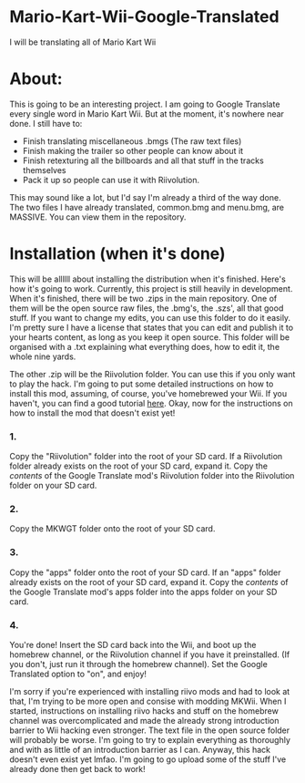 # Mario-Kart-Wii-Google-Translated
I will be translating all of Mario Kart Wii

# About:

This is going to be an interesting project. I am going to Google Translate every single word in Mario Kart Wii.
But at the moment, it's nowhere near done. I still have to:

-  Finish translating miscellaneous .bmgs (The raw text files)
-  Finish making the trailer so other people can know about it
-  Finish retexturing all the billboards and all that stuff in the tracks themselves
-  Pack it up so people can use it with Riivolution.

This may sound like a lot, but I'd say I'm already a third of the way done. The two files I have already translated, common.bmg and menu.bmg, are MASSIVE.
You can view them in the repository. 

# Installation (when it's done)

This will be allllll about installing the distribution when it's finished. Here's how it's going to work. Currently, this project is still heavily in development. 
When it's finished, there will be two .zips in the main repository. One of them will be the open source raw files, the .bmg's, the .szs', all that good stuff. If you want to
change my edits, you can use this folder to do it easily. I'm pretty sure I have a license that states that you can edit and publish it to your hearts content, as long as you keep it open source. This folder will be organised with a .txt explaining what everything does, how to edit it, the whole nine yards. 

The other .zip will be the Riivolution folder. You can use this if you only want to play the hack. I'm going to put some detailed instructions on how to install this mod, assuming, of course, you've homebrewed your Wii. If you haven't, you can find a good tutorial [here](https://www.youtube.com/watch?v=ByabEgYHJ1c). Okay, now for the instructions
on how to install the mod that doesn't exist yet! 

### 1. 
Copy the "Riivolution" folder into the root of your SD card. If a Riivolution folder already exists on the root of your SD card, expand it. Copy the *contents* of the Google 
Translate mod's Riivolution folder into the Riivolution folder on your SD card. 

### 2.
Copy the MKWGT folder onto the root of your SD card. 

### 3. 
Copy the "apps" folder onto the root of your SD card. If an "apps" folder already exists on the root of your SD card, expand it. Copy the *contents* of the Google 
Translate mod's apps folder into the apps folder on your SD card. 

### 4.
You're done! Insert the SD card back into the Wii, and boot up the homebrew channel, or the Riivolution channel if you have it preinstalled. (If you don't, just run it through
the homebrew channel). Set the Google Translated option to "on", and enjoy!


I'm sorry if you're experienced with installing riivo mods and had to look at that, I'm trying to be more open and consise with modding MKWii. When I started, instructions
on installing riivo hacks and stuff on the homebrew channel was overcomplicated and made the already strong introduction barrier to Wii hacking even stronger. The text file
in the open source folder will probably be worse. I'm going to try to explain everything as thoroughly and with as little of an introduction barrier as I can. Anyway, this
hack doesn't even exist yet lmfao. I'm going to go upload some of the stuff I've already done then get back to work!
